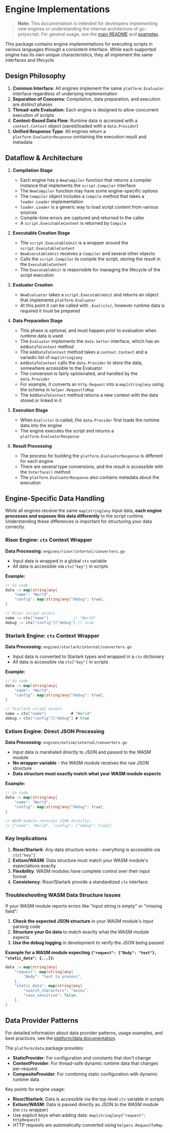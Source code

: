 # Engine Implementations

> **Note:** This documentation is intended for developers implementing new engines or understanding the internal architecture of go-polyscript. For general usage, see the [main README](../README.md) and [examples](../examples).

This package contains engine implementations for executing scripts in various languages through a consistent interface. While each supported engine has its own unique characteristics, they all implement the same interfaces and lifecycle.

## Design Philosophy

1. **Common Interface**: All engines implement the same `platform.Evaluator` interface regardless of underlying implementation
2. **Separation of Concerns**: Compilation, data preparation, and execution are distinct phases
3. **Thread-safe Evaluation**: Each engine is designed to allow concurrent execution of scripts
4. **Context-Based Data Flow**: Runtime data is accessed with a `context.Context` object (saved/loaded with a `data.Provider`)
5. **Unified Response Type**: All engines return a `platform.EvaluatorResponse` containing the execution result and metadata

## Dataflow & Architecture

1. **Compilation Stage**
   - Each engine has a `NewCompiler` function that returns a compiler instance that implements the `script.Compiler` interface
   - The `NewCompiler` function may have some engine-specific options
   - The `Compiler` object includes a `Compile` method that takes a `loader.Loader` implementation
   - `loader.Loader` is a generic way to load script content from various sources
   - Compile-time errors are captured and returned to the caller
   - A `script.ExecutableContent` is returned by `Compile`

2. **Executable Creation Stage**
   - The `script.ExecutableUnit` is a wrapper around the `script.ExecutableContent`
   - `NewExecutableUnit` receives a `Compiler` and several other objects
   - Calls the `script.Compiler` to compile the script, storing the result in the `ExecutableContent`
   - The `ExecutableUnit` is responsible for managing the lifecycle of the script execution

3. **Evaluator Creation**
   - `NewEvaluator` takes a `script.ExecutableUnit` and returns an object that implements `platform.Evaluator`
   - At this point it can be called with `.Eval(ctx)`, however runtime data is required it must be prepared

4. **Data Preparation Stage**
   - This phase is optional, and must happen prior to evaluation when runtime data is used
   - The `Evaluator` implements the `data.Setter` interface, which has an `AddDataToContext` method
   - The `AddDataToContext` method takes a `context.Context` and a variadic list of `map[string]any`
   - `AddDataToContext` calls the `data.Provider` to store the data, somewhere accessible to the Evaluator
   - The conversion is fairly opinionated, and handled by the `data.Provider`
   - For example, it converts an `http.Request` into a `map[string]any` using the schema in `helper.RequestToMap`
   - The `AddDataToContext` method returns a new context with the data stored or linked in it

5. **Execution Stage**
   - When `Eval(ctx)` is called, the `data.Provider` first loads the runtime data into the engine
   - The engine executes the script and returns a `platform.EvaluatorResponse`

6. **Result Processing**
   - The process for building the `platform.EvaluatorResponse` is different for each engine
   - There are several type conversions, and the result is accessible with the `Interface()` method
   - The `platform.EvaluatorResponse` also contains metadata about the execution

## Engine-Specific Data Handling

While all engines receive the same `map[string]any` input data, **each engine processes and exposes this data differently** to the script runtime. Understanding these differences is important for structuring your data correctly.

### Risor Engine: `ctx` Context Wrapper

**Data Processing:** `engines/risor/internal/converters.go`
- Input data is wrapped in a global `ctx` variable
- All data is accessible via `ctx["key"]` in scripts

**Example:**
```go
// Go code
data := map[string]any{
    "name": "World",
    "config": map[string]any{"debug": true},
}

// Risor script access
name := ctx["name"]           // "World"
debug := ctx["config"]["debug"] // true
```

### Starlark Engine: `ctx` Context Wrapper

**Data Processing:** `engines/starlark/internal/converters.go`
- Input data is converted to Starlark types and wrapped in a `ctx` dictionary
- All data is accessible via `ctx["key"]` in scripts

**Example:**
```go
// Go code
data := map[string]any{
    "name": "World",
    "config": map[string]any{"debug": true},
}

// Starlark script access
name = ctx["name"]           # "World"
debug = ctx["config"]["debug"] # true
```

### Extism Engine: Direct JSON Processing

**Data Processing:** `engines/extism/internal/converters.go`
- Input data is marshaled directly to JSON and passed to the WASM module
- **No wrapper variable** - the WASM module receives the raw JSON structure
- **Data structure must exactly match what your WASM module expects**

**Example:**
```go
// Go code
data := map[string]any{
    "name": "World",
    "config": map[string]any{"debug": true},
}

// WASM module receives JSON directly:
// {"name": "World", "config": {"debug": true}}
```

### Key Implications

1. **Risor/Starlark**: Any data structure works - everything is accessible via `ctx["key"]`
2. **Extism/WASM**: Data structure must match your WASM module's expectations exactly
3. **Flexibility**: WASM modules have complete control over their input format
4. **Consistency**: Risor/Starlark provide a standardized `ctx` interface

### Troubleshooting WASM Data Structure Issues

If your WASM module reports errors like "input string is empty" or "missing field":

1. **Check the expected JSON structure** in your WASM module's input parsing code
2. **Structure your Go data** to match exactly what the WASM module expects
3. **Use the debug logging** in development to verify the JSON being passed

**Example for a WASM module expecting `{"request": {"Body": "text"}, "static_data": {...}}`:**
```go
data := map[string]any{
    "request": map[string]any{
        "Body": "text to process",
    },
    "static_data": map[string]any{
        "search_characters": "aeiou",
        "case_sensitive": false,
    },
}
```

## Data Provider Patterns

For detailed information about data provider patterns, usage examples, and best practices, see the [platform/data documentation](../platform/data/README.md).

The `platform/data` package provides:
- **StaticProvider**: For configuration and constants that don't change
- **ContextProvider**: For thread-safe dynamic runtime data that changes per-request  
- **CompositeProvider**: For combining static configuration with dynamic runtime data

Key points for engine usage:
- **Risor/Starlark**: Data is accessible via the top-level `ctx` variable in scripts
- **Extism/WASM**: Data is passed directly as JSON to the WASM module (no `ctx` wrapper)
- Use explicit keys when adding data: `map[string]any{"request": httpRequest}`
- HTTP requests are automatically converted using `helpers.RequestToMap`
